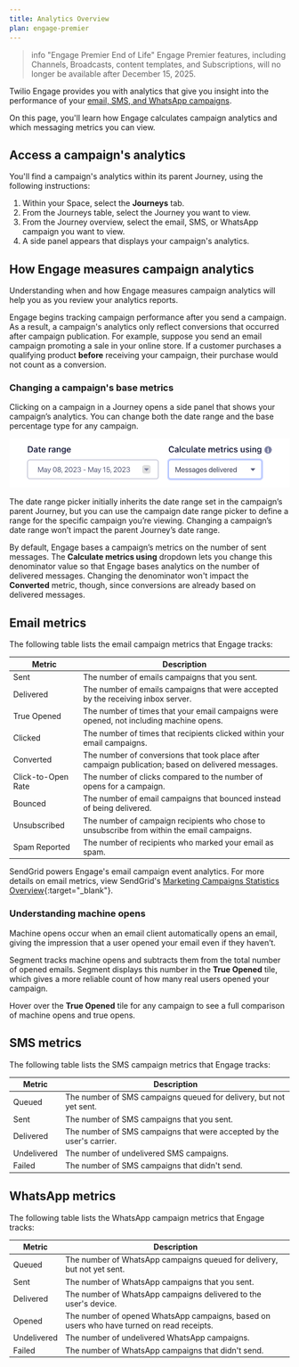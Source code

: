 ```yaml
---
title: Analytics Overview
plan: engage-premier
---
```


> info "Engage Premier End of Life"
> Engage Premier features, including Channels, Broadcasts, content templates, and Subscriptions, will no longer be available after December 15, 2025. 

Twilio Engage provides you with analytics that give you insight into the performance of your [email, SMS, and WhatsApp campaigns](/docs/engage/campaigns/).

On this page, you'll learn how Engage calculates campaign analytics and which messaging metrics you can view.

## Access a campaign's analytics

You'll find a campaign's analytics within its parent Journey, using the following instructions:

1. Within your Space, select the **Journeys** tab.
2. From the Journeys table, select the Journey you want to view.
3. From the Journey overview, select the email, SMS, or WhatsApp campaign you want to view.
4. A side panel appears that displays your campaign's analytics.

## How Engage measures campaign analytics

Understanding when and how Engage measures campaign analytics will help you as you review your analytics reports.

Engage begins tracking campaign performance after you send a campaign. As a result, a campaign's analytics only reflect conversions that occurred after campaign publication. For example, suppose you send an email campaign promoting a sale in your online store. If a customer purchases a qualifying product **before** receiving your campaign, their purchase would not count as a conversion.

### Changing a campaign's base metrics 

Clicking on a campaign in a Journey opens a side panel that shows your campaign’s analytics. You can change both the date range and the base percentage type for any campaign.

![The date range picker and metric calculator dropdown in the Segment UI](../images/analytics_pickers.png "Date range picker and metric calculator")

The date range picker initially inherits the date range set in the campaign’s parent Journey, but you can use the campaign date range picker to define a range for the specific campaign you’re viewing. Changing a campaign’s date range won’t impact the parent Journey’s date range.

By default, Engage bases a campaign’s metrics on the number of sent messages. The **Calculate metrics using** dropdown lets you change this denominator value so that Engage bases analytics on the number of delivered messages. Changing the denominator won't impact the **Converted** metric, though, since conversions are already based on delivered messages.


## Email metrics

The following table lists the email campaign metrics that Engage tracks:

| Metric             | Description                                                                                        |
| ------------------ | -------------------------------------------------------------------------------------------------- |
| Sent               | The number of emails campaigns that you sent.                                                      |
| Delivered          | The number of emails campaigns that were accepted by the receiving inbox server.                   |
| True Opened        | The number of times that your email campaigns were opened, not including machine opens.            |
| Clicked            | The number of times that recipients clicked within your email campaigns.                           |
| Converted          | The number of conversions that took place after campaign publication; based on delivered messages. |
| Click-to-Open Rate | The number of clicks compared to the number of opens for a campaign.                               |
| Bounced            | The number of email campaigns that bounced instead of being delivered.                             |
| Unsubscribed       | The number of campaign recipients who chose to unsubscribe from within the email campaigns.        |
| Spam Reported      | The number of recipients who marked your email as spam.                                            |

SendGrid powers Engage's email campaign event analytics. For more details on email metrics, view SendGrid's [Marketing Campaigns Statistics Overview](https://docs.sendgrid.com/ui/analytics-and-reporting/marketing-campaigns-stats-overview){:target="_blank"}.

### Understanding machine opens

Machine opens occur when an email client automatically opens an email, giving the impression that a user opened your email even if they haven’t.

Segment tracks machine opens and subtracts them from the total number of opened emails. Segment displays this number in the **True Opened** tile, which gives a more reliable count of how many real users opened your campaign.

Hover over the **True Opened** tile for any campaign to see a full comparison of machine opens and true opens.

## SMS metrics

The following table lists the SMS campaign metrics that Engage tracks:


| Metric      | Description                                                           |
| ----------- | --------------------------------------------------------------------- |
| Queued      | The number of SMS campaigns queued for delivery, but not yet sent.    |
| Sent        | The number of SMS campaigns that you sent.                            |
| Delivered   | The number of SMS campaigns that were accepted by the user's carrier. |
| Undelivered | The number of undelivered SMS campaigns.                              |
| Failed      | The number of SMS campaigns that didn't send.                         |

## WhatsApp metrics

The following table lists the WhatsApp campaign metrics that Engage tracks:


| Metric      | Description                                                                               |
| ----------- | ----------------------------------------------------------------------------------------- |
| Queued      | The number of WhatsApp campaigns queued for delivery, but not yet sent.                   |
| Sent        | The number of WhatsApp campaigns that you sent.                                           |
| Delivered   | The number of WhatsApp campaigns delivered to the user's device.                          |
| Opened      | The number of opened WhatsApp campaigns, based on users who have turned on read receipts. |
| Undelivered | The number of undelivered WhatsApp campaigns.                                             |
| Failed      | The number of WhatsApp campaigns that didn't send.                                        |
